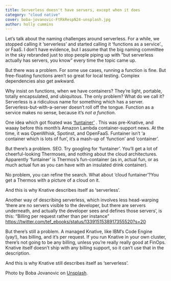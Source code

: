 ```yaml
---
title: Serverless doesn't have servers, except when it does
category: "cloud native"
cover: boba-jovanovic-FtRkRespN24-unsplash.jpg
author: holly cummins
---
```


Let’s talk about the naming challenges around serverless. For a while, we stopped calling it ‘serverless’ and started calling it ‘functions as a service’., or FaaS. I don’t have evidence, but I assume that the big naming committee in the sky rebranded just to stop people piping up with “but serverless actually has servers, you know” every time the topic came up.

But there was a problem. For some use cases, running a function is fine. But free-floating functions aren’t so great for local testing. Complex dependencies also get awkward.

Why insist on functions, when we have containers? They’re light, portable, totally encapsulated, and ubiquitous. The only problem? What do we call it? Serverless is a ridiculous name for something which has a server. Serverless-but-with-a-server doesn’t roll off the tongue. Function as a service makes no sense, because it’s _not a function_.

One idea which got floated was [‘funtainer’](https://thenewstack.io/funtainers-beauty-running-containers-functions/) . This was pre-Knative, and waaay before this month’s Amazon Lambda container-support news. At the time, it was OpenWhisk, Spotinst, and OpenFaaS.
Funtainer isn’t ‘a container which is lots of fun’, it’s a mash-up of ‘function’ and ‘container’.

But there’s a problem. SEO.
Try googling for ‘funtainer’. You’ll get a lot of cheerful-looking Thermoses, and nothing about the cloud architectures. Apparently ‘funtainer’ is Thermos’s fun-container (as in, actual fun, or as much actual fun as you can have with an insulated drink container).

No problem, you can refine the search. What about ‘cloud funtainer’?You get a Thermos with a picture of a cloud on it.

And this is why Knative describes itself as ‘serverless’.

Another way of describing serverless, which involves less head-warping ‘there are no servers visible to the developer, but there are servers underneath, and actually the developer sees and defines those servers’, is this: “Billing per request rather than per instance”
https://twitter.com/tef_ebooks/status/1339151538917355520?s=20

But there’s still a problem. A managed Knative, like IBM’s Code Engine (yay!), has billing, and it’s per request. If you run Knative in your own cluster, there’s not going to be any billing, unless you’re really really good at FinOps. Knative itself doesn’t ship with any billing support, so it can’t use that in the description.

And this is why Knative still describes itself as ‘serverless’.

Photo by Boba Jovanovic on [Unsplash](https://unsplash.com/photos/FtRkRespN24).
